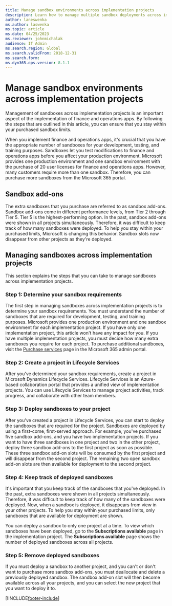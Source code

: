 ```yaml
---
title: Manage sandbox environments across implementation projects
description: Learn how to manage multiple sandbox deployments across implementation projects in Microsoft Dynamics Lifecycle Services.
author: laneswenka
ms.author: laswenka
ms.topic: article
ms.date: 04/25/2023
ms.reviewer: johnmichalak
audience: IT Admin
ms.search.region: Global
ms.search.validFrom: 2018-12-31
ms.search.form: 
ms.dyn365.ops.version: 8.1.1
---
```


# Manage sandbox environments across implementation projects


Management of sandboxes across implementation projects is an important aspect of the implementation of finance and operations apps. By following the steps that are outlined in this article, you can ensure that you stay within your purchased sandbox limits.

When you implement finance and operations apps, it's crucial that you have the appropriate number of sandboxes for your development, testing, and training purposes. Sandboxes let you test modifications to finance and operations apps before you affect your production environment. Microsoft provides one production environment and one sandbox environment with the purchase of 20 user licenses for finance and operations apps. However, many customers require more than one sandbox. Therefore, you can purchase more sandboxes from the Microsoft 365 portal.

## Sandbox add-ons

The extra sandboxes that you purchase are referred to as sandbox add-ons. Sandbox add-ons come in different performance levels, from Tier 2 through Tier 5. Tier 5 is the highest-performing option. In the past, sandbox add-ons were shown in all projects simultaneously. Therefore, it was difficult to keep track of how many sandboxes were deployed. To help you stay within your purchased limits, Microsoft is changing this behavior. Sandbox slots now disappear from other projects as they're deployed.

## Managing sandboxes across implementation projects

This section explains the steps that you can take to manage sandboxes across implementation projects.

### Step 1: Determine your sandbox requirements

The first step in managing sandboxes across implementation projects is to determine your sandbox requirements. You must understand the number of sandboxes that are required for development, testing, and training purposes. Microsoft provides one production environment and one sandbox environment for each implementation project. If you have only one implementation project, this article won't have any impact for you. If you have multiple implementation projects, you must decide how many extra sandboxes you require for each project. To purchase additional sandboxes, visit the [Purchase services](https://admin.microsoft.com/Adminportal/Home#/catalog) page in the Microsoft 365 admin portal.

### Step 2: Create a project in Lifecycle Services

After you've determined your sandbox requirements, create a project in Microsoft Dynamics Lifecycle Services. Lifecycle Services is an Azure-based collaboration portal that provides a unified view of implementation projects. You can use Lifecycle Services to manage project activities, track progress, and collaborate with other team members.

### Step 3: Deploy sandboxes to your project

After you've created a project in Lifecycle Services, you can start to deploy the sandboxes that are required for the project. Sandboxes are deployed by using a first-come, first-served approach. For example, you've purchased five sandbox add-ons, and you have two implementation projects. If you want to have three sandboxes in one project and two in the other project, deploy three sandbox add-ons to the first project as soon as possible. These three sandbox add-on slots will be consumed by the first project and will disappear from the second project. The remaining two open sandbox add-on slots are then available for deployment to the second project.

### Step 4: Keep track of deployed sandboxes

It's important that you keep track of the sandboxes that you've deployed. In the past, extra sandboxes were shown in all projects simultaneously. Therefore, it was difficult to keep track of how many of the sandboxes were deployed. Now, when a sandbox is deployed, it disappears from view in your other projects. To help you stay within your purchased limits, only sandboxes that are available for deployment are shown.

You can deploy a sandbox to only one project at a time. To view which sandboxes have been deployed, go to the **Subscriptions available** page in the implementation project. The **Subscriptions available** page shows the number of deployed sandboxes across all projects.

### Step 5: Remove deployed sandboxes

If you must deploy a sandbox to another project, and you can't or don't want to purchase more sandbox add-ons, you must deallocate and delete a previously deployed sandbox. The sandbox add-on slot will then become available across all your projects, and you can select the new project that you want to deploy it to.

[!INCLUDE[footer-include](../../../includes/footer-banner.md)]

